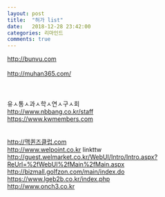 ```yaml
---
layout: post
title:  "허가 list"
date:   2018-12-28 23:42:00
categories: 리마인드
comments: true
---
```



http://bunvu.com <br>
<br>
http://muhan365.com/<br>
<br>
<br>
<br>
유ㅅ통ㅅ과ㅅ학ㅅ연ㅅ구ㅅ회
<br>
http://www.nbbang.co.kr/staff<br>
https://www.kwmembers.com<br>
<br>
<br>
http://맥퀸즈클럽.com<br>
http://www.welpoint.co.kr linkttw<br>
http://guest.welmarket.co.kr/WebUI/Intro/Intro.aspx?ReUrl=%2fWebUI%2fMain%2fMain.aspx<br>
http://bizmall.golfzon.com/main/index.do<br>
https://www.lgeb2b.co.kr/index.php<br>
http://www.onch3.co.kr